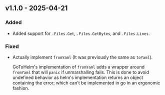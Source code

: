 ## v1.1.0 - 2025-04-21
### Added
* Added support for `.Files.Get`, `.Files.GetBytes`, and `.Files.Lines`.
### Fixed
* Actually implement `fromYaml` (It was previously the same as `toYaml`).

  GoToHelm's implementation of `fromYaml` adds a wrapper around `fromYaml` that
  will `panic` if unmarshalling fails. This is done to avoid undefined behavior
  as helm's implementation returns an object containing the error; which can't
  be implemented in go in an ergonomic fashion.
